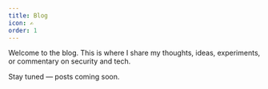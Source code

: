 ```yaml
---
title: Blog
icon: ✍️
order: 1
---
```


Welcome to the blog. This is where I share my thoughts, ideas, experiments, or commentary on security and tech.

Stay tuned — posts coming soon.
